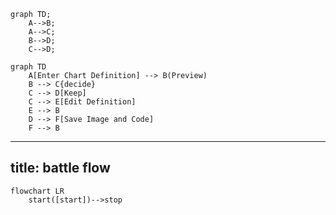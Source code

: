 ```mermaid
graph TD;
    A-->B;
    A-->C;
    B-->D;
    C-->D;
```

```mermaid
graph TD
    A[Enter Chart Definition] --> B(Preview)
    B --> C{decide}
    C --> D[Keep]
    C --> E[Edit Definition]
    E --> B
    D --> F[Save Image and Code]
    F --> B
```

---
title: battle flow
---
```mermaid
flowchart LR
    start([start])-->stop

